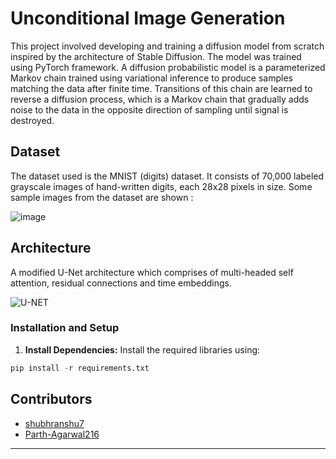# Unconditional Image Generation

This project involved developing and training a diffusion model from scratch inspired by the architecture of Stable Diffusion. The model was trained using PyTorch framework. A diffusion probabilistic model is a parameterized Markov chain trained using variational inference to produce samples matching the data after finite time. Transitions of this chain are learned to reverse a diffusion process, which is a Markov chain that gradually adds noise to the data in the opposite direction of sampling until signal is destroyed. 

## Dataset 

The dataset used is the MNIST (digits) dataset. It consists of 70,000 labeled grayscale images of hand-written digits, each 28x28 pixels in size.
Some sample images from the dataset are shown : 

![image](https://github.com/Parth-Agarwal216/Image_Generation/assets/118837763/fa0c91de-ba5e-40bf-8ed9-b0e47fe12aca)

## Architecture

A modified U-Net architecture which comprises of multi-headed self attention, residual connections and time embeddings.

![U-NET](https://github.com/Parth-Agarwal216/Image_Generation/assets/118837763/f6d09ec8-b2f6-430e-9dce-faa48f63c963)

### Installation and Setup

1. **Install Dependencies:**
   Install the required libraries using:
```python
pip install -r requirements.txt
```

## Contributors
- [shubhranshu7](https://github.com/shubhranshu7)
- [Parth-Agarwal216](https://github.com/Parth-Agarwal216)
---

